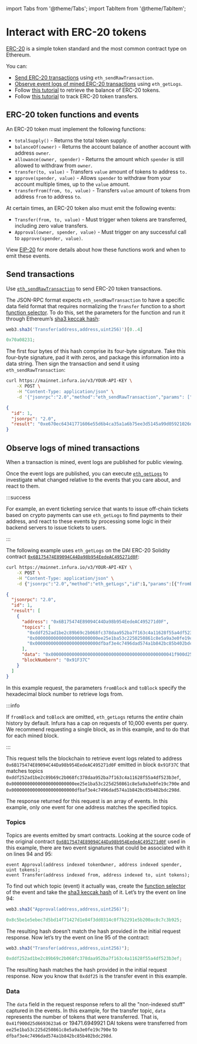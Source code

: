 import Tabs from '@theme/Tabs';
import TabItem from '@theme/TabItem';

# Interact with ERC-20 tokens

[ERC-20](https://eips.ethereum.org/EIPS/eip-20) is a simple token standard and the most common contract type on Ethereum.

You can:

- [Send ERC-20 transactions](interact-with-erc-20-tokens.md#sending-transactions) using `eth_sendRawTransaction`.
- [Observe event logs of mined ERC-20 transactions](interact-with-erc-20-tokens.md#mined-transactions) using `eth_getLogs`.
- Follow [this tutorial](../../../tutorials/ethereum/retrieve-the-balance-of-an-erc-20-token.md) to retrieve the balance of ERC-20 tokens.
- Follow [this tutorial](../../../tutorials/ethereum/track-erc-20-token-transfers.md) to track ERC-20 token transfers.

## ERC-20 token functions and events

An ERC-20 token must implement the following functions:

- `totalSupply()` - Returns the total token supply.
- `balanceOf(owner)` - Returns the account balance of another account with address `owner`.
- `allowance(owner, spender)` - Returns the amount which `spender` is still allowed to withdraw from `owner`.
- `transfer(to, value)` - Transfers `value` amount of tokens to address `to.`
- `approve(spender, value)` - Allows `spender` to withdraw from your account multiple times, up to the `value` amount.
- `transferFrom(from, to, value)` - Transfers `value` amount of tokens from address `from` to address `to`.

At certain times, an ERC-20 token also must emit the following events:

- `Transfer(from, to, value)` - Must trigger when tokens are transferred, including zero value transfers.
- `Approval(owner, spender, value)` - Must trigger on any successful call to `approve(spender, value)`.

View [EIP-20](https://eips.ethereum.org/EIPS/eip-20) for more details about how these functions work and when to emit these events.

## **Send transactions** <a href="#sending-transactions" id="sending-transactions"></a>

Use [`eth_sendRawTransaction`](../json-rpc-methods/eth_sendrawtransaction.mdx) to send ERC-20 token transactions.

The JSON-RPC format expects `eth_sendRawTransaction` to have a specific data field format that requires normalizing the `Transfer` function to a short [function selector](https://solidity.readthedocs.io/en/develop/abi-spec.html#function-selector). To do this, set the parameters for the function and run it through Ethereum’s [sha3 keccak hash](https://solidity.readthedocs.io/en/develop/abi-spec.html#function-selector):

<Tabs>
  <TabItem value="Javascript" label="Javascript" default>

```javascript
web3.sha3('Transfer(address,address,uint256)')[0..4]
```

  </TabItem>
  <TabItem value="Result" label="Result" >


```javascript
0x70a08231;
```

  </TabItem>
</Tabs>

The first four bytes of this hash comprise its four-byte signature. Take this four-byte signature, pad it with zeros, and package this information into a data string. Then sign the transaction and send it using `eth_sendRawTransaction`:

<Tabs>
  <TabItem value="Example CURL" label="Example CURL" default>

```bash
curl https://mainnet.infura.io/v3/YOUR-API-KEY \
    -X POST \
    -H "Content-Type: application/json" \
    -d '{"jsonrpc":"2.0","method":"eth_sendRawTransaction","params": ["0xf869018203e882520894f17f52151ebef6c7334fad080c5704d77216b732881bc16d674ec80000801ba02da1c48b670996dcb1f447ef9ef00b33033c48a4fe938f420bec3e56bfd24071a062e0aa78a81bf0290afbc3a9d8e9a068e6d74caa66c5e0fa8a46deaae96b0833"],"id":1}'
```

  </TabItem>
  <TabItem value="JSON result" label="JSON result" >

```json
{
  "id": 1,
  "jsonrpc": "2.0",
  "result": "0xe670ec64341771606e55d6b4ca35a1a6b75ee3d5145a99d05921026d1527331"
}
```

  </TabItem>
</Tabs>

## **Observe logs of mined transactions** <a href="#mined-transactions" id="mined-transactions"></a>

When a transaction is mined, event logs are published for public viewing.

Once the event logs are published, you can execute [`eth_getLogs`](../json-rpc-methods/eth_getlogs.mdx) to investigate what changed relative to the events that you care about, and react to them.

:::success

For example, an event ticketing service that wants to issue off-chain tickets based on crypto payments can use `eth_getLogs` to find payments to their address, and react to these events by processing some logic in their backend servers to issue tickets to users.

:::

The following example uses `eth_getLogs` on the DAI ERC-20 Solidity contract [`0x6B175474E89094C44Da98b954EedeAC495271d0F`](https://etherscan.io/address/0x6b175474e89094c44da98b954eedeac495271d0f#code):

<Tabs>
  <TabItem value="Example CURL" label="Example CURL" default>

```bash
curl https://mainnet.infura.io/v3/YOUR-API-KEY \
    -X POST \
    -H "Content-Type: application/json" \
    -d {"jsonrpc":"2.0","method":"eth_getLogs","id":1,"params":[{"fromBlock":"Ox91F37C","toBlock":"0x91F37C","topics":[ "0xddf252ad1be2c89b69c2b068fc378daa952ba7f163c4a11628f55a4df523b3ef", "0x000000000000000000000000ee25e1ba53c225d250861c8e5a9a3e0fe19c790e", "0x000000000000000000000000dfbaf3e4c7496dad574a1b842bc85b402bdc298d" ],"address":"0x6B175474E89094C44Da98b954EedeAC495271d0F"}]}
```

  </TabItem>
  <TabItem value="JSON result" label="JSON result" >

```json
{
  "jsonrpc": "2.0",
  "id": 1,
  "result": [
    {
      "address": "0x6B175474E89094C44Da98b954EedeAC495271d0F",
      "topics": [
        "0xddf252ad1be2c89b69c2b068fc378daa952ba7f163c4a11628f55a4df523b3ef",
        "0x000000000000000000000000ee25e1ba53c2250250861c8e5a9a3e0fe19c790e",
        "0x000000000000000000000000dfbaf3e4c7496dad574a1b842bc85b402bdc298d"
      ],
      "data": "0x00000000000000000000000000000000000000000000041f900d25d6693623a6",
      "blockNumbern": "0x91F37C"
    }
  ]
}
```

  </TabItem>
</Tabs>

In this example request, the parameters `fromBlock` and `toBlock` specify the hexadecimal block number to retrieve logs from.

:::info

If `fromBlock` and `toBlock` are omitted, `eth_getLogs` returns the _entire_ chain history by default. Infura has a cap on requests of 10,000 events per query. We recommend requesting a single block, as in this example, and to do that for each mined block.

:::

This request tells the blockchain to retrieve event logs related to address `0x6B175474E89094C44Da98b954EedeAC495271d0F` emitted in block `0x91F37C` that matches topics `0xddf252ad1be2c89b69c2b068fc378daa952ba7f163c4a11628f55a4df523b3ef`, `0x000000000000000000000000ee25e1ba53c225d250861c8e5a9a3e0fe19c790e` and `0x000000000000000000000000dfbaf3e4c7496dad574a1b842bc85b402bdc298d`.

The response returned for this request is an array of events. In this example, only one event for one address matches the specified topics.

### **Topics**

Topics are events emitted by smart contracts. Looking at the source code of the original contract [`0x6B175474E89094C44Da98b954EedeAC495271d0F`](https://etherscan.io/address/0x6b175474e89094c44da98b954eedeac495271d0f#code) used in this example, there are two event signatures that could be associated with it on lines 94 and 95:

```solidity
event Approval(address indexed tokenOwner, address indexed spender, uint tokens);
event Transfer(address indexed from, address indexed to, uint tokens);
```

To find out which topic (event) it actually was, create the [function selector](https://docs.soliditylang.org/en/develop/abi-spec.html#function-selector) of the event and take the [sha3 keccak hash](https://docs.soliditylang.org/en/develop/abi-spec.html#function-selector) of it. Let’s try the event on line 94:

<Tabs>
  <TabItem value="Example console request" label="Example console request" default>

```javascript
web3.sha3("Approval(address,address,uint256)");
```

  </TabItem>
  <TabItem value="JS result" label="JS result" >

```javascript
0x8c5be1e5ebec7d5bd14f71427d1e84f3dd0314c0f7b2291e5b200ac8c7c3b925;
```

  </TabItem>
</Tabs>

The resulting hash doesn’t match the hash provided in the initial request response. Now let’s try the event on line 95 of the contract:

<Tabs>
  <TabItem value="Example node request" label="Example node request" default>

```javascript
web3.sha3("Transfer(address,address,uint256)");
```
  </TabItem>
  <TabItem value="Example JS result" label="Example JS result" >

```javascript
0xddf252ad1be2c89b69c2b068fc378daa952ba7f163c4a11628f55a4df523b3ef;
```

  </TabItem>
</Tabs>

The resulting hash matches the hash provided in the initial request response. Now you know that `0xddf25` is the transfer event in this example.

### **Data** <a href="#more-event-logs" id="more-event-logs"></a>

The `data` field in the request response refers to all the "non-indexed stuff" captured in the events. In this example, for the transfer topic, `data` represents the number of tokens that were transferred. That is, `0x41f900d25d6693623a6` or 19471.6949921 DAI tokens were transferred from `ee25e1ba53c225d250861c8e5a9a3e0fe19c790e` to `dfbaf3e4c7496dad574a1b842bc85b402bdc298d`.
